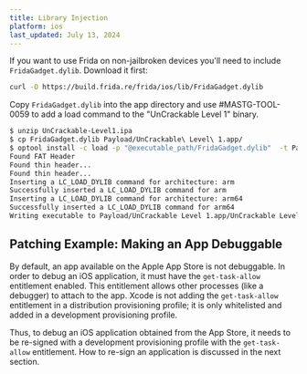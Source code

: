 ```yaml
---
title: Library Injection
platform: ios
last_updated: July 13, 2024
---
```


If you want to use Frida on non-jailbroken devices you'll need to include `FridaGadget.dylib`. Download it first:

```bash
curl -O https://build.frida.re/frida/ios/lib/FridaGadget.dylib
```

Copy `FridaGadget.dylib` into the app directory and use #MASTG-TOOL-0059 to add a load command to the "UnCrackable Level 1" binary.

```bash
$ unzip UnCrackable-Level1.ipa
$ cp FridaGadget.dylib Payload/UnCrackable\ Level\ 1.app/
$ optool install -c load -p "@executable_path/FridaGadget.dylib"  -t Payload/UnCrackable\ Level\ 1.app/UnCrackable\ Level\ 1
Found FAT Header
Found thin header...
Found thin header...
Inserting a LC_LOAD_DYLIB command for architecture: arm
Successfully inserted a LC_LOAD_DYLIB command for arm
Inserting a LC_LOAD_DYLIB command for architecture: arm64
Successfully inserted a LC_LOAD_DYLIB command for arm64
Writing executable to Payload/UnCrackable Level 1.app/UnCrackable Level 1...
```

## Patching Example: Making an App Debuggable

By default, an app available on the Apple App Store is not debuggable. In order to debug an iOS application, it must have the `get-task-allow` entitlement enabled. This entitlement allows other processes (like a debugger) to attach to the app. Xcode is not adding the `get-task-allow` entitlement in a distribution provisioning profile; it is only whitelisted and added in a development provisioning profile.

Thus, to debug an iOS application obtained from the App Store, it needs to be re-signed with a development provisioning profile with the `get-task-allow` entitlement. How to re-sign an application is discussed in the next section.
